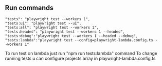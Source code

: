 ## Run commands
    "tests": "playwright test --workers 1",
    "tests:ui": "playwright test --ui",
    "tests:all": "playwright test --workers 1",
    "tests:headed": "playwright test --workers 1 --headed",
    "tests:debug":"playwright test --workers 1 --headed --debug",
    "tests:lambda":"playwright test --config=playwright-lambda.config.ts --workers 1"

To run test on lambda just run "npm run tests:lambda" command
To change running tests u can configure projects array in playwright-lambda.config.ts